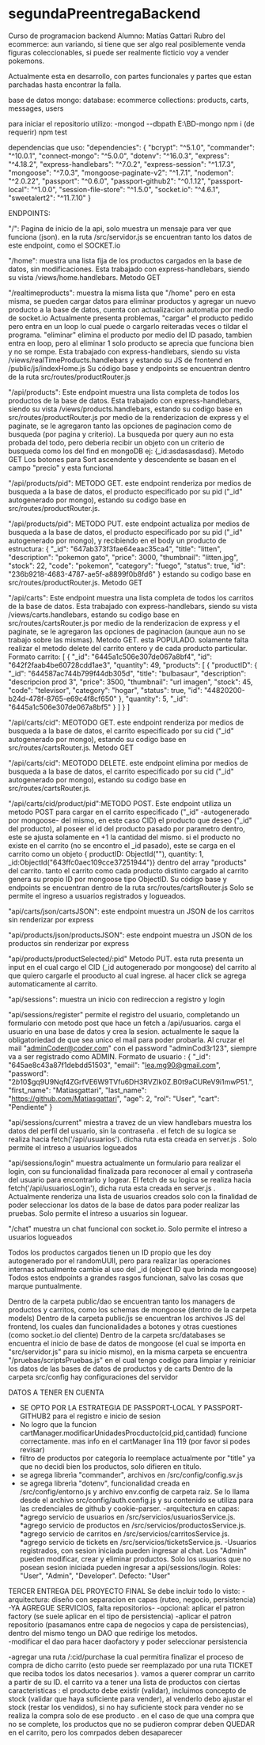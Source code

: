 # segundaPreentregaBackend

Curso de programacion backend
Alumno: Matías Gattari
Rubro del ecommerce: aun variando, si tiene que ser algo real posiblemente venda figuras coleccionables, si puede ser realmente ficticio voy a vender pokemons.

Actualmente esta en desarrollo, con partes funcionales y partes que estan parchadas hasta encontrar la falla.

base de datos mongo:
database: ecommerce
collections: products, carts, messages, users

para iniciar el repositorio utilizo:
-mongod --dbpath E:\BD-mongo
npm i (de requerir)
npm test

dependencias que uso:
"dependencies": {
    "bcrypt": "^5.1.0",
    "commander": "^10.0.1",
    "connect-mongo": "^5.0.0",
    "dotenv": "^16.0.3",
    "express": "^4.18.2",
    "express-handlebars": "^7.0.2",
    "express-session": "^1.17.3",
    "mongoose": "^7.0.3",
    "mongoose-paginate-v2": "^1.7.1",
    "nodemon": "^2.0.22",
    "passport": "^0.6.0",
    "passport-github2": "^0.1.12",
    "passport-local": "^1.0.0",
    "session-file-store": "^1.5.0",
    "socket.io": "^4.6.1",
    "sweetalert2": "^11.7.10"
  }

ENDPOINTS:

"/": Pagina de inicio de la api, solo muestra un mensaje para ver que funciona (json). en la ruta /src/servidor.js se encuentran tanto los datos de este endpoint, como el SOCKET.io 

"/home": muestra una lista fija de los productos cargados en la base de datos, sin modificaciones. Esta trabajado con express-handlebars, siendo su vista /views/home.handlebars. Metodo GET

"/realtimeproducts": muestra la misma lista que "/home" pero en esta misma, se pueden cargar datos para eliminar productos y agregar un nuevo producto a la base de datos, cuenta con actualizacion automatia por medio de socket.io
Actualmente presenta problemas, "cargar" el producto pedido pero entra en un loop lo cual puede o cargarlo reiteradas veces o tildar el programa.
"eliminar" elimina el producto por medio del ID pasado, tambien entra en loop, pero al eliminar 1 solo producto se aprecia que funciona bien y no se rompe. 
Esta trabajado con express-handlebars, siendo su vista /views/realTimeProducts.handlebars  y estando su JS de frontend en /public/js/indexHome.js
Su código base y endpoints se encuentran dentro de la ruta src/routes/productRouter.js

"/api/products": Este endpoint muestra una lista completa de todos los productos de la base de datos. Esta trabajado con express-handlebars, siendo su vista /views/products.handlebars, estando su codigo base en src/routes/productRouter.js
por medio de la renderizacion de express y el paginate, se le agregaron tanto las opciones de paginacion como de busqueda (por pagina y criterio). La busqueda por query aun no esta probada del todo, pero deberia recibir un objeto con un criterio de busqueda como los del find en mongoDB ej: {_id:asdasasdasd}. Metodo GET
Los botones para Sort ascendente y descendente se basan en el campo "precio" y esta funcional

"/api/products/pid": METODO GET. este endpoint renderiza por medios de busqueda a la base de datos, el producto especificado por su pid ("_id" autogenerado por mongo), estando su codigo base en src/routes/productRouter.js.

"/api/products/pid": METODO PUT. este endpoint actualiza por medios de busqueda a la base de datos, el producto especificado por su pid ("_id" autogenerado por mongo), y recibiendo en el body un producto de estructura:
{
    "_id": "647ab373f3fae64eaac35ca4",
    "title": "litten",
    "description": "pokemon gato",
    "price": 3000,
    "thumbnail": "litten.jpg",
    "stock": 22,
    "code": "pokemon",
    "category": "fuego",
    "status": true,
    "id": "236b9218-4683-4787-ae5f-a8899f0b8fd6"
  }
 estando su codigo base en src/routes/productRouter.js. Metodo GET

"/api/carts": Este endpoint muestra una lista completa de todos los carritos de la base de datos. Esta trabajado con express-handlebars, siendo su vista /views/carts.handlebars, estando su codigo base en src/routes/cartsRouter.js
por medio de la renderizacion de express y el paginate, se le agregaron las opciones de paginacion (aunque aun no se trabajo sobre las mismas). Metodo GET. esta POPULADO.
solamente falta realizar el metodo delete del carrito entero y de cada producto particular.
Formato carrito:
[
  {
    "_id": "6445a1c506e307de067a8bf4",
    "id": "642f2faab4be60728cdd1ae3",
    "quantity": 49,
    "products": [
      {
        "productID": {
          "_id": "644587ac744b799f44db305d",
          "title": "bulbasaur",
          "description": "descripcion prod 3",
          "price": 3500,
          "thumbnail": "url imagen",
          "stock": 45,
          "code": "televisor",
          "category": "hogar",
          "status": true,
          "id": "44820200-b24d-478f-8765-e69c4f8cf650"
        },
        "quantity": 5,
        "_id": "6445a1c506e307de067a8bf5"
      }
    ]
  }
]

"/api/carts/cid": MEOTODO GET. este endpoint renderiza por medios de busqueda a la base de datos, el carrito especificado por su cid ("_id" autogenerado por mongo), estando su codigo base en src/routes/cartsRouter.js. Metodo GET

"/api/carts/cid": MEOTODO DELETE. este endpoint elimina por medios de busqueda a la base de datos, el carrito especificado por su cid ("_id" autogenerado por mongo), estando su codigo base en src/routes/cartsRouter.js. 

"/api/carts/cid/product/pid":METODO POST. Este endpoint utiliza un metodo POST para cargar en el carrito especificado ("_id" -autogenerado por mongoose- del mismo, en este caso CID) el producto que deseo ("_id" del producto), al poseer el id del producto pasado por parametro dentro, este se ajusta solamente en +1 la cantidad del mismo. si el producto no existe en el carrito (no se encontro el _id pasado), este se carga en el carrito como un objeto { productID: ObjectId(""), quantity: 1, _id:ObjectId("643ffc0aec109cce37251944")} dentro del array "products" del carrito. tanto el carrito como cada producto distinto cargado al carrito genera su propio ID por mongoose tipo ObjectID.
Su código base y endpoints se encuentran dentro de la ruta src/routes/cartsRouter.js   Solo se permite el ingreso a usuarios registrados y logueados.

"api/carts/json/cartsJSON": este endpoint muestra un JSON de los carritos sin renderizar por express

"api/products/json/productsJSON": este endpoint muestra un JSON de los productos sin renderizar por express

"api/products/productSelected/:pid" Metodo PUT. esta ruta presenta un input en el cual cargo el CID (_id autogenerado por mongoose) del carrito al que quiero cargarle el prooducto al cual ingrese. al hacer click se agrega automaticamente al carrito.

"api/sessions": muestra un inicio con redireccion a registro y login

"api/sessions/register" permite el registro del usuario, completando un formulario con metodo post que hace un fetch a /api/usuarios. carga el usuario en una base de datos y crea la sesion. actualmente le saque la obligatoriedad de que sea unico el mail para poder probarla. Al cruzar el mail "adminCoder@coder.com" con el password "adminCod3r123", siempre va a ser registrado como ADMIN.
Formato de usuario : {
    "_id": "645ae8c43a87f1debdd51503",
    "email": "lea.mg90@gmail.com",
    "password": "$2b$10$gq9U9Nqf4ZGrfVE6W9TVfu6DH3RVZlk0Z.B0t9aCUReV9i1mwP51.",
    "first_name": "Matiasgattari",
    "last_name": "https://github.com/Matiasgattari",
    "age": 2,
    "rol": "User",
    "cart": "Pendiente"
  }

"api/sessions/current"  miestra a travez de un view handlebars muestra los datos del perfil del usuario, sin la contraseña . el fetch de su logica se realiza hacia fetch('/api/usuarios'). dicha ruta esta creada en server.js . Solo permite el intreso a usuarios logueados

"api/sessions/login" muestra actualmente un formulario para realizar el login, con su funcionalidad finalizada para reconocer al email y contraseña del usuario para encontrarlo y logear.  El fetch de su logica se realiza hacia fetch('/api/usuariosLogin'), dicha ruta esta creada en server.js . Actualmente renderiza una lista de usuarios creados solo con la finalidad de poder seleccionar los datos de la base de datos para poder realizar las pruebas.  Solo permite el intreso a usuarios sin loguear.

"/chat" muestra un chat funcional con socket.io. Solo permite el intreso a usuarios logueados




Todos los productos cargados tienen un ID propio que les doy autogenerado por el randomUUII, pero para realizar las operaciones internas actualmente cambie al uso del _id (object ID que brinda mongoose)
Todos estos endpoints a grandes rasgos funcionan, salvo las cosas que marque puntualmente.

Dentro de la carpeta public/dao se encuentran tanto los managers de productos y carritos, como los schemas de mongoose (dentro de la carpeta models)
Dentro de la carpeta public/js se encuentran los archivos JS del frontend, los cuales dan funcionalidades a botones y otras cuestiones (como socket.io del cliente)
Dentro de la carpeta src/databases se encuentra el inicio de base de datos de mongoose (el cual se importa en "src/servidor.js"  para su inicio mismo), en la misma carpeta se encuentra "/pruebas/scriptsPruebas.js" en el cual tengo codigo para limpiar y reiniciar los datos de las bases de datos de productos y de carts
Dentro de la carpeta src/config hay configuraciones del servidor






DATOS A TENER EN CUENTA 
- SE OPTO POR LA ESTRATEGIA DE PASSPORT-LOCAL Y PASSPORT-GITHUB2 para el registro e inicio de sesion
- No logro que la funcion cartManager.modificarUnidadesProcducto(cid,pid,cantidad) funcione correctamente. mas info en el cartManager lina 119 (por favor si podes revisar)
- filtro de productos por categoría lo reemplace actualmente por "title" ya que no decidi bien los productos, solo difieren en titulo.
- se agrega librerìa "commander", archivos en /src/config/config.sv.js
- se agrega librerìa "dotenv", funcionalidad creada en /src/config/entorno.js y archivo env.config de carpeta raiz. Se lo llama desde el archivo src/config/auth.config.js y su contenido se utiliza para las credenciales de github y cookie-parser.
-arquitectura en capas:  
            *agrego servicio de usuarios en /src/servicios/usuariosService.js.
            *agrego servicio de productos en /src/servicios/productosService.js.
            *agrego servicio de carritos en /src/servicios/carritosService.js.
            *agrego servicio de tickets en /src/servicios/ticketsService.js.
-Usuarios registrados, con sesion iniciada pueden ingresar al chat. Los "Admin" pueden modificar, crear y eliminar productos. Solo los usuarios que no posean sesion iniciada pueden ingresar a api/sessions/login. Roles: "User", "Admin", "Developer". Defecto: "User"

TERCER ENTREGA DEL PROYECTO FINAL
Se debe incluir todo lo visto:
-arquitectura: diseño con separacion en capas (ruteo, negocio, persistencia) -YA AGREGUE SERVICIOS, falta repositorios-
      -opcional: aplicar el patron factory (se suele aplicar en el tipo de persistencia)
      -aplicar el patron repositorio (pasamanos entre capa de negocios y capa de persistencias), dentro del mismo tengo un DAO que redirige los metodos.  
      -modificar el dao para hacer daofactory y poder seleccionar persistencia

-agregar una ruta /:cid/purchase la cual permitira finalizar el proceso de compra de dicho carrito (esto puede ser reemplazado por una ruta TICKET que reciba todos los datos necesarios ). vamos a querer comprar un carrito a partir de su ID. el carrito va a tener una lista de productos con ciertas caracteristicas : el producto debe existir (validar), incluimos concepto de stock (validar que haya suficiente para vender), al venderlo debo ajustar el stock (restar los vendidos), si no hay suficiente stock para vender no se realiza la compra solo de ese producto . en el caso de que una compra que no se complete, los productos que no se pudieron comprar deben QUEDAR en el carrito, pero los comrpados deben desaparecer
